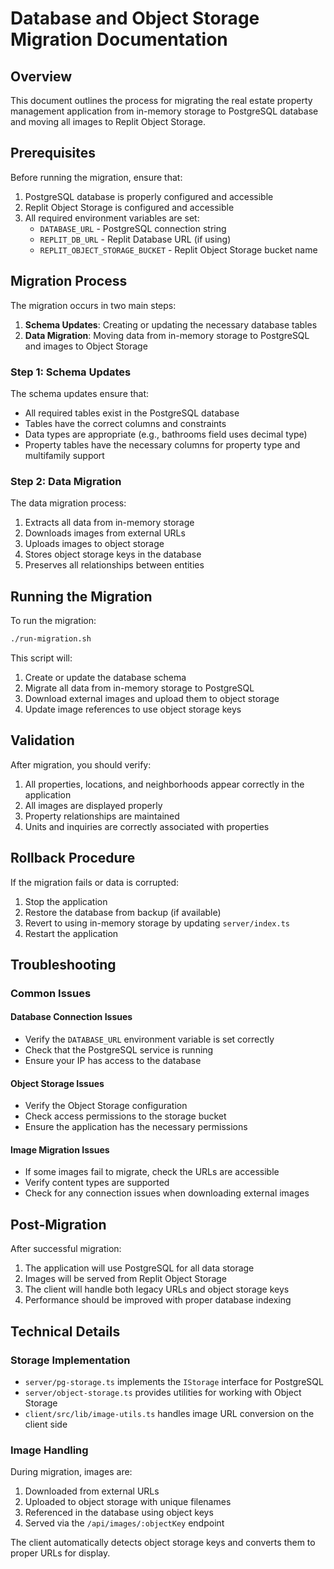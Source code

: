 # Database and Object Storage Migration Documentation

## Overview

This document outlines the process for migrating the real estate property management application from in-memory storage to PostgreSQL database and moving all images to Replit Object Storage.

## Prerequisites

Before running the migration, ensure that:

1. PostgreSQL database is properly configured and accessible
2. Replit Object Storage is configured and accessible
3. All required environment variables are set:
   - `DATABASE_URL` - PostgreSQL connection string
   - `REPLIT_DB_URL` - Replit Database URL (if using)
   - `REPLIT_OBJECT_STORAGE_BUCKET` - Replit Object Storage bucket name

## Migration Process

The migration occurs in two main steps:

1. **Schema Updates**: Creating or updating the necessary database tables
2. **Data Migration**: Moving data from in-memory storage to PostgreSQL and images to Object Storage

### Step 1: Schema Updates

The schema updates ensure that:
- All required tables exist in the PostgreSQL database
- Tables have the correct columns and constraints
- Data types are appropriate (e.g., bathrooms field uses decimal type)
- Property tables have the necessary columns for property type and multifamily support

### Step 2: Data Migration

The data migration process:
1. Extracts all data from in-memory storage
2. Downloads images from external URLs
3. Uploads images to object storage
4. Stores object storage keys in the database
5. Preserves all relationships between entities

## Running the Migration

To run the migration:

```bash
./run-migration.sh
```

This script will:
1. Create or update the database schema
2. Migrate all data from in-memory storage to PostgreSQL
3. Download external images and upload them to object storage
4. Update image references to use object storage keys

## Validation

After migration, you should verify:

1. All properties, locations, and neighborhoods appear correctly in the application
2. All images are displayed properly
3. Property relationships are maintained
4. Units and inquiries are correctly associated with properties

## Rollback Procedure

If the migration fails or data is corrupted:

1. Stop the application
2. Restore the database from backup (if available)
3. Revert to using in-memory storage by updating `server/index.ts`
4. Restart the application

## Troubleshooting

### Common Issues

#### Database Connection Issues
- Verify the `DATABASE_URL` environment variable is set correctly
- Check that the PostgreSQL service is running
- Ensure your IP has access to the database

#### Object Storage Issues
- Verify the Object Storage configuration
- Check access permissions to the storage bucket
- Ensure the application has the necessary permissions

#### Image Migration Issues
- If some images fail to migrate, check the URLs are accessible
- Verify content types are supported
- Check for any connection issues when downloading external images

## Post-Migration

After successful migration:
1. The application will use PostgreSQL for all data storage
2. Images will be served from Replit Object Storage
3. The client will handle both legacy URLs and object storage keys
4. Performance should be improved with proper database indexing

## Technical Details

### Storage Implementation

- `server/pg-storage.ts` implements the `IStorage` interface for PostgreSQL
- `server/object-storage.ts` provides utilities for working with Object Storage
- `client/src/lib/image-utils.ts` handles image URL conversion on the client side

### Image Handling

During migration, images are:
1. Downloaded from external URLs
2. Uploaded to object storage with unique filenames
3. Referenced in the database using object keys
4. Served via the `/api/images/:objectKey` endpoint

The client automatically detects object storage keys and converts them to proper URLs for display.